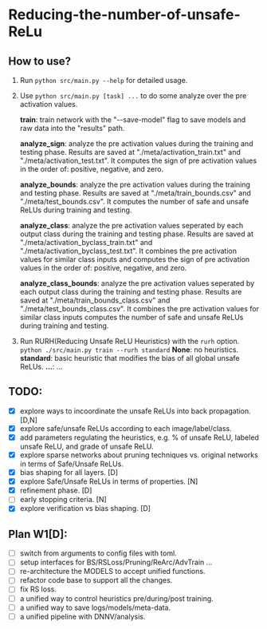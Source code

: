 # Reducing-the-number-of-unsafe-ReLu

## How to use?

1. Run `python src/main.py --help` for detailed usage.

2. Use `python src/main.py [task] ...` to do some analyze over the pre activation values.

    **train**: train network with the "--save-model" flag to save models and raw data into the "results" path.

    **analyze_sign**: analyze the pre activation values during the training and testing phase. Results are saved at "./meta/activation_train.txt" and "./meta/activation_test.txt". It computes the sign of pre activation values in the order of: positive, negative, and zero.

    **analyze_bounds**: analyze the pre activation values during the training and testing phase. Results are saved at "./meta/train_bounds.csv" and "./meta/test_bounds.csv". It computes the number of safe and unsafe ReLUs during training and testing.
    
    **analyze_class**: analyze the pre activation values seperated by each output class during the training and testing phase. Results are saved at "./meta/activation_byclass_train.txt" and "./meta/activation_byclass_test.txt". It combines the pre activation values for similar class inputs and computes the sign of pre activation values in the order of: positive, negative, and zero.
    
    **analyze_class_bounds**: analyze the pre activation values seperated by each output class during the training and testing phase. Results are saved at "./meta/train_bounds_class.csv" and "./meta/test_bounds_class.csv". It combines the pre activation values for similar class inputs computes the number of safe and unsafe ReLUs during training and testing.

3. Run RURH(Reducing Unsafe ReLU Heuristics) with the `rurh` option.
`python ./src/main.py train --rurh standard`
    **None**: no heuristics.
    **standard**: basic heuristic that modifies the bias of all global unsafe ReLUs.
    **...**: ...

## TODO:
* [x] explore ways to incoordinate the unsafe ReLUs into back propagation. [D,N]
* [x] explore safe/unsafe ReLUs according to each image/label/class.
* [x] add parameters regulating the heuristics, e.g. % of unsafe ReLU, labeled unsafe ReLU, and grade of unsafe ReLU.
* [x] explore sparse networks about pruning techniques vs. original networks in terms of Safe/Unsafe ReLUs.
* [x] bias shaping for all layers. [D]
* [x] explore Safe/Unsafe ReLUs in terms of properties. [N]
* [x] refinement phase. [D]
* [ ] early stopping criteria. [N]
* [x] explore verification vs bias shaping. [D]

## Plan W1[D]:
* [ ] switch from arguments to config files with toml.
* [ ] setup interfaces for BS/RSLoss/Pruning/ReArc/AdvTrain ...
* [ ] re-architecture the MODELS to accept unified functions.
* [ ] refactor code base to support all the changes.
* [ ] fix RS loss.
* [ ] a unified way to control heuristics pre/during/post training.
* [ ] a unified way to save logs/models/meta-data.
* [ ] a unified pipeline with DNNV/analysis.
